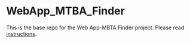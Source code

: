 # WebApp_MTBA_Finder
This is the base repo for the Web App-MBTA Finder project. Please read [instructions](instructions.md). 
